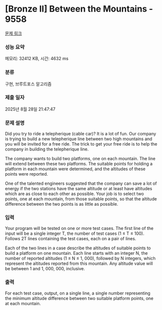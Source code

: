 # [Bronze II] Between the Mountains - 9558 

[문제 링크](https://www.acmicpc.net/problem/9558) 

### 성능 요약

메모리: 32412 KB, 시간: 4632 ms

### 분류

구현, 브루트포스 알고리즘

### 제출 일자

2025년 8월 28일 21:47:47

### 문제 설명

<p>Did you try to ride a telepherique (cable car)? It is a lot of fun. Our company is trying to build a new telepherique line between two high mountains and you will be invited for a free ride. The trick to get your free ride is to help the company in building the telepherique line.</p>

<p>The company wants to build two platforms, one on each mountain. The line will extend between these two platforms. The suitable points for holding a platform in each mountain were determined, and the altitudes of these points were reported.</p>

<p>One of the talented engineers suggested that the company can save a lot of energy if the two stations have the same altitude or at least have altitudes which are as close to each other as possible. Your job is to select two points, one at each mountain, from those suitable points, so that the altitude difference between the two points is as little as possible.</p>

### 입력 

 <p>Your program will be tested on one or more test cases. The first line of the input will be a single integer T, the number of test cases (1 ≤ T ≤ 100). Follows 2T lines containing the test cases, each on a pair of lines.</p>

<p>Each of the two lines in a case describe the altitudes of suitable points to build a platform on one mountain. Each line starts with an integer N, the number of reported altitudes (1 ≤ N ≤ 1, 000), followed by N integers, which represent the altitudes reported from this mountain. Any altitude value will be between 1 and 1, 000, 000, inclusive.</p>

### 출력 

 <p>For each test case, output, on a single line, a single number representing the minimum altitude difference between two suitable platform points, one at each mountain.</p>

